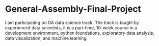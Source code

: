 # General-Assembly-Final-Project
I am participating on GA data science track. The track is taught by experienced data scientists, it is a part-time, 10-week course in a development environment, python foundations, exploratory data analysis, data visualization, and machine learning.  
